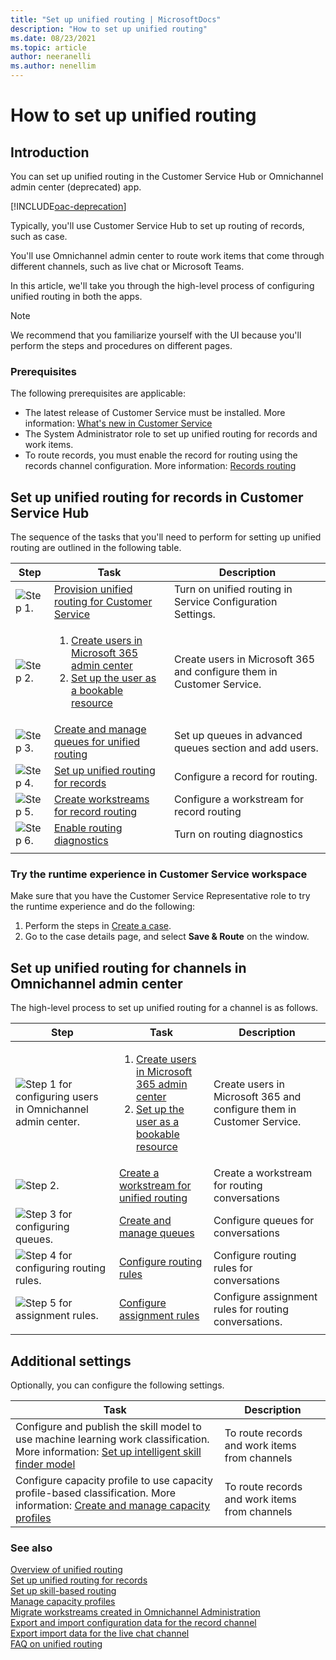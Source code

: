 ```yaml
---
title: "Set up unified routing | MicrosoftDocs"
description: "How to set up unified routing"
ms.date: 08/23/2021
ms.topic: article
author: neeranelli
ms.author: nenellim
---
```


# How to set up unified routing

## Introduction

You can set up unified routing in the Customer Service Hub or Omnichannel admin center (deprecated) app.

[!INCLUDE[oac-deprecation](../../includes/oac-deprecation.md)]

Typically, you'll use Customer Service Hub to set up routing of records, such as case.

You'll use Omnichannel admin center to route work items that come through different channels, such as live chat or Microsoft Teams.

In this article, we'll take you through the high-level process of configuring unified routing in both the apps.

> [!NOTE]
> We recommend that you familiarize yourself with the UI because you'll perform the steps and procedures on different pages.

### Prerequisites

The following prerequisites are applicable:

- The latest release of Customer Service must be installed. More information: [What's new in Customer Service](/dynamics365-release-plan/2021wave1/service/dynamics365-customer-service/)
- The System Administrator role to set up unified routing for records and work items.
- To route records, you must enable the record for routing using the records channel configuration. More information: [Records routing](enable-entities-for-queues.md)


## Set up unified routing for records in Customer Service Hub

The sequence of the tasks that you'll need to perform for setting up unified routing are outlined in the following table.

|Step|Task |Description|
|----------|-----------|-------|
|![Step 1.](../media/step-1.png "Step 1") |[Provision unified routing for Customer Service](provision-unified-routing.md)| Turn on unified routing in Service Configuration Settings.|
|![Step 2.](../media/step-2.png "Step 2") |<ol><li>[Create users in Microsoft 365 admin center](/power-platform/admin/create-users)</li><li>[Set up the user as a bookable resource](users-user-profiles.md)</li></ol>| Create users in Microsoft 365 and configure them in Customer Service.|
|![Step 3.](../media/step-3.png "Step 3") |[Create and manage queues for unified routing](queues-omnichannel.md)| Set up queues in advanced queues section and add users. |
|![Step 4.](../media/step-4.png "Step 4") |[Set up unified routing for records](set-up-record-routing.md#configure-unified-routing-for-records)|Configure a record for routing.|
|![Step 5.](../media/step-5.png "Step 5") |[Create workstreams for record routing](set-up-record-routing.md#create-workstreams-for-record-routing)|Configure a workstream for record routing|
|![Step 6.](../media/step-6.png "Step 6") |[Enable routing diagnostics](unified-routing-diagnostics.md#manage-routing-diagnostics)|Turn on routing diagnostics|
||||

### Try the runtime experience in Customer Service workspace

Make sure that you have the Customer Service Representative role to try the runtime experience and do the following:

1. Perform the steps in [Create a case](../use/customer-service-hub-user-guide-create-a-case.md).
2. Go to the case details page, and select **Save & Route** on the window.

## Set up unified routing for channels in Omnichannel admin center

The high-level process to set up unified routing for a channel is as follows.

|Step|Task |Description|
|----------|-----------|-------|
|![Step 1 for configuring users in Omnichannel admin center.](../media/step-1.png "Step 1") |<ol><li>[Create users in Microsoft 365 admin center](/power-platform/admin/create-users)</li><li>[Set up the user as a bookable resource](users-user-profiles.md)</li></ol>| Create users in Microsoft 365 and configure them in Customer Service.|
|![Step 2.](../media/step-2.png "Step 2")|[Create a workstream for unified routing](create-workstreams.md)| Create a workstream for routing conversations|
|![Step 3 for configuring queues.](../media/step-3.png "Step 3")|[Create and manage queues](queues-omnichannel.md)|Configure queues for conversations|
|![Step 4 for configuring routing rules.](../media/step-4.png "Step 4") |[Configure routing rules](configure-work-classification.md)| Configure routing rules for conversations|
|![Step 5 for assignment rules.](../media/step-5.png "Step 5") |[Configure assignment rules](assignment-methods.md)|Configure assignment rules for routing conversations.|
||||

## Additional settings

Optionally, you can configure the following settings.

| Task |Description|
|-------|------------|
|Configure and publish the skill model to use machine learning work classification. More information: [Set up intelligent skill finder model](set-up-isf-model.md#set-up-intelligent-skill-finder-model)|To route records and work items from channels|
|Configure capacity profile to use capacity profile-based classification. More information: [Create and manage capacity profiles](capacity-profiles.md)|To route records and work items from channels|

### See also

[Overview of unified routing](overview-unified-routing.md)  
[Set up unified routing for records](set-up-record-routing.md)  
[Set up skill-based routing](overview-skill-work-distribution.md)  
[Manage capacity profiles](capacity-profiles.md)  
[Migrate workstreams created in Omnichannel Administration](migrate-workstreams.md)  
[Export and import configuration data for the record channel](../export-import-config-data-for-records.md)  
[Export import data for the live chat channel](../export-import-config-data-for-live-chat.md)  
[FAQ on unified routing](unified-routing-faqs.md)  
